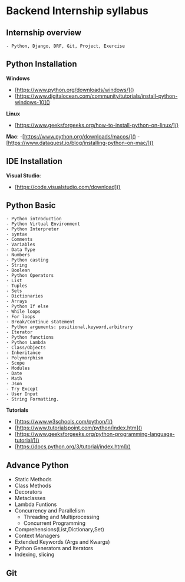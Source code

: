 
# Backend Internship syllabus

## Internship  overview
	- Python, Django, DRF, Git, Project, Exercise

## Python Installation
   **Windows**
 - [https://www.python.org/downloads/windows/]()
 - [https://www.digitalocean.com/community/tutorials/install-python-windows-10]()

**Linux**
 - [https://www.geeksforgeeks.org/how-to-install-python-on-linux/]()
  
  **Mac**:
        -[https://www.python.org/downloads/macos/]()
        -[https://www.dataquest.io/blog/installing-python-on-mac/]()

## IDE Installation
**Visual Studio**:

 - [https://code.visualstudio.com/download]()

## Python Basic
    - Python introduction
    - Python Virtual Environment
    - Python Interpreter
    - syntax
    - Comments
    - Variables
    - Data Type
    - Numbers
    - Python casting
    - String
    - Boolean
    - Python Operators
    - List
    - Tuples
    - Sets
    - Dictionaries
    - Arrays
    - Python If else
    - While loops
    - For loops
    - Break/Continue statement
    - Python arguments: positional,keyword,arbitrary
    - Iterator
    - Python functions
    - Python Lambda
    - Class/Objects
    - Inheritance
    - Polymorphism
    - Scope
    - Modules
    - Date
    - Math
    - Json
    - Try Except
    - User Input
    - String Formatting.

   **Tutorials**
   - [https://www.w3schools.com/python/]()
   - [https://www.tutorialspoint.com/python/index.htm]()
   - [https://www.geeksforgeeks.org/python-programming-language-tutorial/]()
   - [https://docs.python.org/3/tutorial/index.html]()

## Advance Python
- Static Methods
- Class Methods
- Decorators
- Metaclasses
- Lambda Funtions
- Concurrency and Parallelism
    - Threading and Multiprocessing
    - Concurrent Programming
- Comprehensions(List,Dictionary,Set)
- Context Managers
- Extended Keywords (Args and Kwargs)
- Python Generators and Iterators
- Indexing, slicing

## Git 


